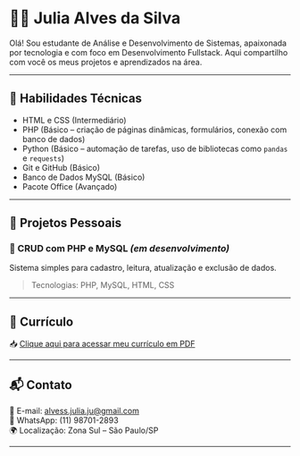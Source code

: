 # 👩‍💻 Julia Alves da Silva

Olá! Sou estudante de Análise e Desenvolvimento de Sistemas, apaixonada por tecnologia e com foco em Desenvolvimento Fullstack. Aqui compartilho com você os meus projetos e aprendizados na área.

---

## 🌟 Habilidades Técnicas

- HTML e CSS (Intermediário)
- PHP (Básico – criação de páginas dinâmicas, formulários, conexão com banco de dados)
- Python (Básico – automação de tarefas, uso de bibliotecas como `pandas` e `requests`)
- Git e GitHub (Básico)
- Banco de Dados MySQL (Básico)
- Pacote Office (Avançado)

---

## 💼 Projetos Pessoais

### 📁 CRUD com PHP e MySQL *(em desenvolvimento)*
Sistema simples para cadastro, leitura, atualização e exclusão de dados.
> Tecnologias: PHP, MySQL, HTML, CSS  


---

## 📄 Currículo

📥 [Clique aqui para acessar meu currículo em PDF](#)

---

## 📬 Contato

📧 E-mail: alvess.julia.ju@gmail.com  
📱 WhatsApp: (11) 98701-2893  
🌍 Localização: Zona Sul – São Paulo/SP

---
